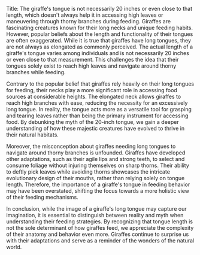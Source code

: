 Title: The giraffe's tongue is not necessarily 20 inches or even close to that length, which doesn't always help it in accessing high leaves or maneuvering through thorny branches during feeding.
Giraffes are fascinating creatures known for their long necks and unique feeding habits. However, popular beliefs about the length and functionality of their tongues are often exaggerated. While it is true that giraffes have long tongues, they are not always as elongated as commonly perceived. The actual length of a giraffe's tongue varies among individuals and is not necessarily 20 inches or even close to that measurement. This challenges the idea that their tongues solely exist to reach high leaves and navigate around thorny branches while feeding.

Contrary to the popular belief that giraffes rely heavily on their long tongues for feeding, their necks play a more significant role in accessing food sources at considerable heights. The elongated neck allows giraffes to reach high branches with ease, reducing the necessity for an excessively long tongue. In reality, the tongue acts more as a versatile tool for grasping and tearing leaves rather than being the primary instrument for accessing food. By debunking the myth of the 20-inch tongue, we gain a deeper understanding of how these majestic creatures have evolved to thrive in their natural habitats.

Moreover, the misconception about giraffes needing long tongues to navigate around thorny branches is unfounded. Giraffes have developed other adaptations, such as their agile lips and strong teeth, to select and consume foliage without injuring themselves on sharp thorns. Their ability to deftly pick leaves while avoiding thorns showcases the intricate evolutionary design of their mouths, rather than relying solely on tongue length. Therefore, the importance of a giraffe's tongue in feeding behavior may have been overstated, shifting the focus towards a more holistic view of their feeding mechanisms.

In conclusion, while the image of a giraffe's long tongue may capture our imagination, it is essential to distinguish between reality and myth when understanding their feeding strategies. By recognizing that tongue length is not the sole determinant of how giraffes feed, we appreciate the complexity of their anatomy and behavior even more. Giraffes continue to surprise us with their adaptations and serve as a reminder of the wonders of the natural world.